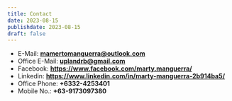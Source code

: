```yaml
---
title: Contact
date: 2023-08-15
publishdate: 2023-08-15
draft: false
---
```

- E-Mail:  **<mamertomanguerra@outlook.com>**
- Office E-Mail:  **<uplandrb@gmail.com>**
- Facebook: **<https://www.facebook.com/marty.manguerra/>**
- Linkedin: **<https://www.linkedin.com/in/marty-manguerra-2b914ba5/>**
- Office Phone: **+6332-4253401**
- Mobile No.: **+63-9173097380**
